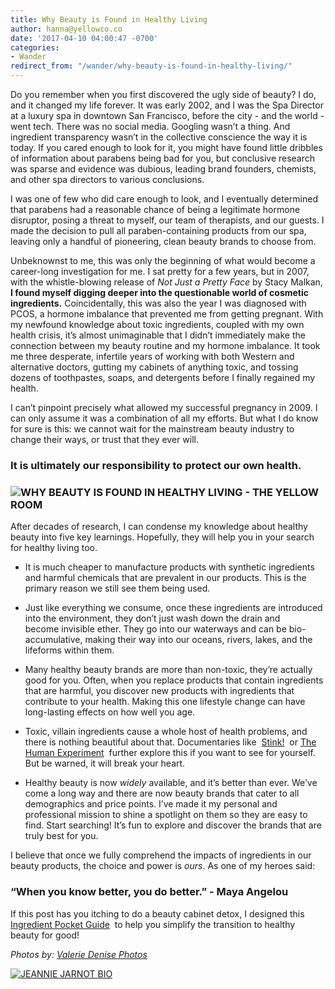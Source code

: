 ```yaml
---
title: Why Beauty is Found in Healthy Living
author: hanna@yellowco.co
date: '2017-04-10 04:00:47 -0700'
categories:
- Wander
redirect_from: "/wander/why-beauty-is-found-in-healthy-living/"
---
```


Do you remember when you first discovered the ugly side of beauty? I do, and it changed my life forever. It was early 2002, and I was the Spa Director at a luxury spa in downtown San Francisco, before the city - and the world - went tech. There was no social media. Googling wasn’t a thing. And ingredient transparency wasn’t in the collective conscience the way it is today. If you cared enough to look for it, you might have found little dribbles of information about parabens being bad for you, but conclusive research was sparse and evidence was dubious, leading brand founders, chemists, and other spa directors to various conclusions.

I was one of few who did care enough to look, and I eventually determined that parabens had a reasonable chance of being a legitimate hormone disruptor, posing a threat to myself, our team of therapists, and our guests. I made the decision to pull all paraben-containing products from our spa, leaving only a handful of pioneering, clean beauty brands to choose from.  

Unbeknownst to me, this was only the beginning of what would become a career-long investigation for me. I sat pretty for a few years, but in 2007, with the whistle-blowing release of _Not Just a Pretty Face_ by Stacy Malkan, **I found myself digging deeper into the questionable world of cosmetic ingredients.** Coincidentally, this was also the year I was diagnosed with PCOS, a hormone imbalance that prevented me from getting pregnant. With my newfound knowledge about toxic ingredients, coupled with my own health crisis, it’s almost unimaginable that I didn’t immediately make the connection between my beauty routine and my hormone imbalance. It took me three desperate, infertile years of working with both Western and alternative doctors, gutting my cabinets of anything toxic, and tossing dozens of toothpastes, soaps, and detergents before I finally regained my health. 

I can’t pinpoint precisely what allowed my successful pregnancy in 2009\. I can only assume it was a combination of all my efforts. But what I do know for sure is this: we cannot wait for the mainstream beauty industry to change their ways, or trust that they ever will.

### **It is ultimately our responsibility to protect our own health.**

### ![WHY BEAUTY IS FOUND IN HEALTHY LIVING - THE YELLOW ROOM](https://s3.amazonaws.com/yellow-files/blog/2017/04/ValerieDenisePhotos-39.jpg "WHY BEAUTY IS FOUND IN HEALTHY LIVING - THE YELLOW ROOM")

After decades of research, I can condense my knowledge about healthy beauty into five key learnings. Hopefully, they will help you in your search for healthy living too.   

*   It is much cheaper to manufacture products with synthetic ingredients and harmful chemicals that are prevalent in our products. This is the primary reason we still see them being used. 

*   Just like everything we consume, once these ingredients are introduced into the environment, they don’t just wash down the drain and become invisible ether. They go into our waterways and can be bio-accumulative, making their way into our oceans, rivers, lakes, and the lifeforms within them.  

*   Many healthy beauty brands are more than non-toxic, they’re actually good for you. Often, when you replace products that contain ingredients that are harmful, you discover new products with ingredients that contribute to your health. Making this one lifestyle change can have long-lasting effects on how well you age.  

*   Toxic, villain ingredients cause a whole host of health problems, and there is nothing beautiful about that. Documentaries like  [Stink!](https://stinkmovie.com)  or [The Human Experiment](http://thehumanexperimentmovie.com)  further explore this if you want to see for yourself. But be warned, it will break your heart.  

*   Healthy beauty is now _widely_ available, and it’s better than ever. We’ve come a long way and there are now beauty brands that cater to all demographics and price points. I’ve made it my personal and professional mission to shine a spotlight on them so they are easy to find. Start searching! It’s fun to explore and discover the brands that are truly best for you. 

I believe that once we fully comprehend the impacts of ingredients in our beauty products, the choice and power is _ours_. As one of my heroes said:

### **“When you know better, you do better.” - Maya Angelou**

If this post has you itching to do a beauty cabinet detox, I designed this [Ingredient Pocket Guide](https://www.beauty-heroes.com/beauty-cabinet-detox/https://www.beauty-heroes.com/beauty-cabinet-detox/)  to help you simplify the transition to healthy beauty for good!

_Photos by: [Valerie Denise Photos](http://www.valeriedenisephotos.com/)_

[![JEANNIE JARNOT BIO](https://s3.amazonaws.com/yellow-files/blog/2017/04/Jeannie-Jarnot-BIO.jpg "JEANNIE JARNOT BIO")](https://www.beauty-heroes.com/)
